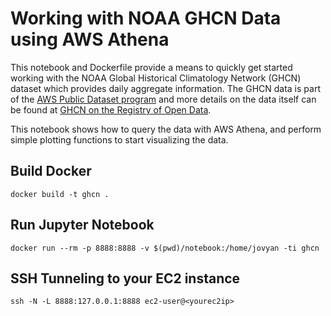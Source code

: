# Working with NOAA GHCN Data using AWS Athena

This notebook and Dockerfile provide a means to quickly get started working with the NOAA Global Historical Climatology Network (GHCN) dataset which provides daily aggregate information. The GHCN data is part of the [AWS Public Dataset program](http://opendata.aws/) and more details on the data itself can be found at [GHCN on the Registry of Open Data](https://registry.opendata.aws/noaa-ghcn/).

This notebook shows how to query the data with AWS Athena, and perform simple plotting functions to start visualizing the data.


## Build Docker

```
docker build -t ghcn .
```

## Run Jupyter Notebook

```
docker run --rm -p 8888:8888 -v $(pwd)/notebook:/home/jovyan -ti ghcn
```

## SSH Tunneling to your EC2 instance

```
ssh -N -L 8888:127.0.0.1:8888 ec2-user@<yourec2ip>
```
